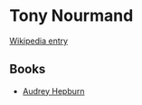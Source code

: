 # Tony Nourmand

[Wikipedia entry](https://en.wikipedia.org/wiki/Tony_Nourmand)

## Books

- [Audrey Hepburn](Audrey_Hepburn-_The_Paramount_Years.md)
